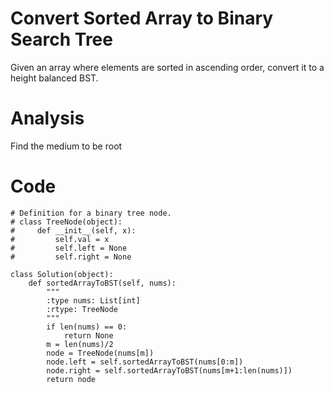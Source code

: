 # Convert Sorted Array to Binary Search Tree
Given an array where elements are sorted in ascending order, convert it to a height balanced BST.
# Analysis
Find the medium to be root
# Code
```
# Definition for a binary tree node.
# class TreeNode(object):
#     def __init__(self, x):
#         self.val = x
#         self.left = None
#         self.right = None

class Solution(object):
    def sortedArrayToBST(self, nums):
        """
        :type nums: List[int]
        :rtype: TreeNode
        """
        if len(nums) == 0:
            return None
        m = len(nums)/2
        node = TreeNode(nums[m])
        node.left = self.sortedArrayToBST(nums[0:m])
        node.right = self.sortedArrayToBST(nums[m+1:len(nums)])
        return node
```
